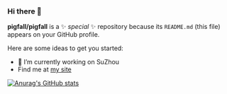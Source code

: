 ### Hi there 👋


**pigfall/pigfall** is a ✨ _special_ ✨ repository because its `README.md` (this file) appears on your GitHub profile.

Here are some ideas to get you started:

- 🔭 I’m currently working on SuZhou
- Find me at [my site](https://www.tangbe.me)

[![Anurag's GitHub stats](https://github-readme-stats.vercel.app/api?username=pigfall)](https://github.com/anuraghazra/github-readme-stats)
